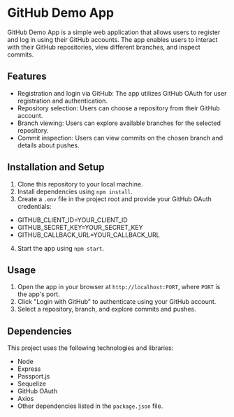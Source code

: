 # GitHub Demo App

GitHub Demo App is a simple web application that allows users to register and log in using their GitHub accounts. The app enables users to interact with their GitHub repositories, view different branches, and inspect commits.

## Features

- Registration and login via GitHub: The app utilizes GitHub OAuth for user registration and authentication.
- Repository selection: Users can choose a repository from their GitHub account.
- Branch viewing: Users can explore available branches for the selected repository.
- Commit inspection: Users can view commits on the chosen branch and details about pushes.

## Installation and Setup

1. Clone this repository to your local machine.
2. Install dependencies using `npm install`.
3. Create a `.env` file in the project root and provide your GitHub OAuth credentials:

- GITHUB_CLIENT_ID=YOUR_CLIENT_ID
- GITHUB_SECRET_KEY=YOUR_SECRET_KEY
- GITHUB_CALLBACK_URL=YOUR_CALLBACK_URL

4. Start the app using `npm start`.

## Usage

1. Open the app in your browser at `http://localhost:PORT`, where `PORT` is the app's port.
2. Click "Login with GitHub" to authenticate using your GitHub account.
3. Select a repository, branch, and explore commits and pushes.

## Dependencies

This project uses the following technologies and libraries:

- Node
- Express
- Passport.js
- Sequelize
- GitHub OAuth
- Axios
- Other dependencies listed in the `package.json` file.

